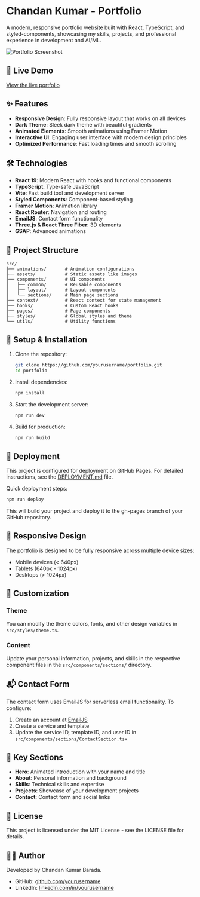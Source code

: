# Chandan Kumar - Portfolio

A modern, responsive portfolio website built with React, TypeScript, and styled-components, showcasing my skills, projects, and professional experience in development and AI/ML.

![Portfolio Screenshot](https://via.placeholder.com/1200x630)

## 🚀 Live Demo

[View the live portfolio](https://barada02.github.io/cksPortfolio)

## ✨ Features

- **Responsive Design**: Fully responsive layout that works on all devices
- **Dark Theme**: Sleek dark theme with beautiful gradients
- **Animated Elements**: Smooth animations using Framer Motion
- **Interactive UI**: Engaging user interface with modern design principles
- **Optimized Performance**: Fast loading times and smooth scrolling

## 🛠️ Technologies

- **React 19**: Modern React with hooks and functional components
- **TypeScript**: Type-safe JavaScript
- **Vite**: Fast build tool and development server
- **Styled Components**: Component-based styling
- **Framer Motion**: Animation library
- **React Router**: Navigation and routing
- **EmailJS**: Contact form functionality
- **Three.js & React Three Fiber**: 3D elements
- **GSAP**: Advanced animations

## 📂 Project Structure

```
src/
├── animations/       # Animation configurations
├── assets/           # Static assets like images
├── components/       # UI components
│   ├── common/       # Reusable components
│   ├── layout/       # Layout components
│   └── sections/     # Main page sections
├── context/          # React context for state management
├── hooks/            # Custom React hooks
├── pages/            # Page components
├── styles/           # Global styles and theme
└── utils/            # Utility functions
```

## 🔧 Setup & Installation

1. Clone the repository:
   ```bash
   git clone https://github.com/yourusername/portfolio.git
   cd portfolio
   ```

2. Install dependencies:
   ```bash
   npm install
   ```

3. Start the development server:
   ```bash
   npm run dev
   ```

4. Build for production:
   ```bash
   npm run build
   ```

## 🚀 Deployment

This project is configured for deployment on GitHub Pages. For detailed instructions, see the [DEPLOYMENT.md](DEPLOYMENT.md) file.

Quick deployment steps:
```bash
npm run deploy
```

This will build your project and deploy it to the gh-pages branch of your GitHub repository.

## 📱 Responsive Design

The portfolio is designed to be fully responsive across multiple device sizes:
- Mobile devices (< 640px)
- Tablets (640px - 1024px)
- Desktops (> 1024px)

## 🔧 Customization

### Theme

You can modify the theme colors, fonts, and other design variables in `src/styles/theme.ts`.

### Content

Update your personal information, projects, and skills in the respective component files in the `src/components/sections/` directory.

## 📬 Contact Form

The contact form uses EmailJS for serverless email functionality. To configure:

1. Create an account at [EmailJS](https://www.emailjs.com/)
2. Create a service and template
3. Update the service ID, template ID, and user ID in `src/components/sections/ContactSection.tsx`

## 🌟 Key Sections

- **Hero**: Animated introduction with your name and title
- **About**: Personal information and background
- **Skills**: Technical skills and expertise
- **Projects**: Showcase of your development projects
- **Contact**: Contact form and social links

## 📄 License

This project is licensed under the MIT License - see the LICENSE file for details.

## 👨‍💻 Author

Developed by Chandan Kumar Barada.

- GitHub: [github.com/yourusername](https://github.com/yourusername)
- LinkedIn: [linkedin.com/in/yourusername](https://linkedin.com/in/yourusername)
```
